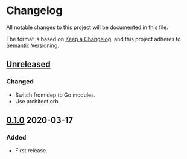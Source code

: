 # Changelog

All notable changes to this project will be documented in this file.

The format is based on [Keep a Changelog](https://keepachangelog.com/en/1.0.0/),
and this project adheres to [Semantic Versioning](https://semver.org/spec/v2.0.0.html).

## [Unreleased]

### Changed

- Switch from dep to Go modules.
- Use architect orb.



## [0.1.0] 2020-03-17

### Added

- First release.

[Unreleased]: https://github.com/giantswarm/backoff/compare/v0.1.0...HEAD
[0.1.0]: https://github.com/giantswarm/backoff/releases/tag/v0.1.0
